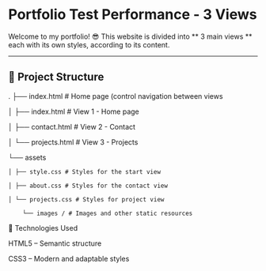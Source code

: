 # Portfolio Test Performance - 3 Views


Welcome to my portfolio! 😎 This website is divided into ** 3 main views ** each with its own styles, according to its content.

---

## 📁 Project Structure


.
├── index.html # Home page (control navigation between views


  │ ├── index.html # View 1 - Home page
  
  │ ├── contact.html # View 2 - Contact
  
  │ └── projects.html # View 3 - Projects
  
  └──  assets
  
    │ ├── style.css # Styles for the start view
    
    │ ├── about.css # Styles for the contact view
    
    │ └── projects.css # Styles for project view
    
        └── images / # Images and other static resources

🎯 Technologies Used

HTML5 – Semantic structure

CSS3 – Modern and adaptable styles

